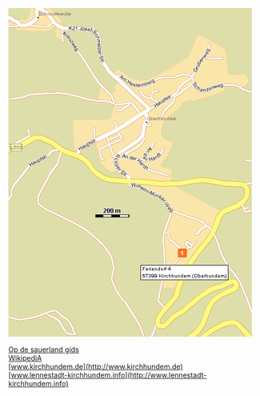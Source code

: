 

<style>
@media only screen and (max-width: 700px) {
  .img-right {
    display: none;
  }
}
.img-right {
  max-width: 50%;
}
.img-right > img {
  max-width: 100%;
}
</style>

<span class="float-right img-right">![](../../fotos/oberhundem4.gif)</span>

[Op de sauerland gids](https://www.sauerlandgids.nl/oberhundem.html)  
[WikipediA](https://nl.wikipedia.org/wiki/Oberhundem)  
[www.kirchhundem.de](http://www.kirchhundem.de)  
[www.lennestadt-kirchhundem.info](http://www.lennestadt-kirchhundem.info)




